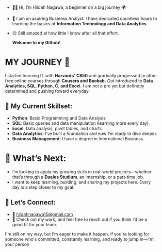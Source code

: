 - 👩‍💻 Hi, I’m Hildah Nagawa, a beginner on a big journey 🌍
- 👀 I am an aspiring Business Analyst. I have dedicated countless hours to learning the basics of **Information Technology and Data Analytics**.
- 😒 Still amazed at how little I know after all that effort.

    **Welcome to my Github!**

 # MY JOURNEY 🌱
   I started learning IT with  **Harvards' CS50** and gradually progressed to other free online courses through **Cousera and Baobab.**
   Got introduced to  **Data Analytics, SQL, Python, C, and Excel.**
   I am not a pro yet  but definetly determined and pushing foward everyday.
  
 ## 🔧 My Current Skillset:
- **Python**: Basic Programming and Data Analysis
- **SQL**:   Basic queries and data manipulation (learning more every day).
- **Excel**: Data analysis, pivot tables, and charts.
- **Data Analytics**: I’ve built a foundation and now I’m ready to dive deeper.
- **Business Management**: I have a degree in International Business.

# 🚀 What’s Next:
- I’m looking to apply my growing skills in real-world projects—whether that’s through a **Duales Studium**, an internship, or a part-time job.
- I want to keep learning, building, and sharing my projects here. Every day is a step closer to my goal.

## 💬 Let’s Connect:
- 📧 [hildahnagawa15@gmail.com](mailto:hildahnagawa15@gmail.com)    
- 🔗 Check out my work, and feel free to reach out if you think I’d be a good fit for your team.

I'm still on my way, but I'm eager to make it happen. If you're looking for someone who's committed, constantly learning, and ready to jump in—I'm your person

<!---
HildahNagawa/HildahNagawa is a ✨ special ✨ repository because its `README.md` (this file) appears on your GitHub profile.
You can click the Preview link to take a look at your changes.
--->

